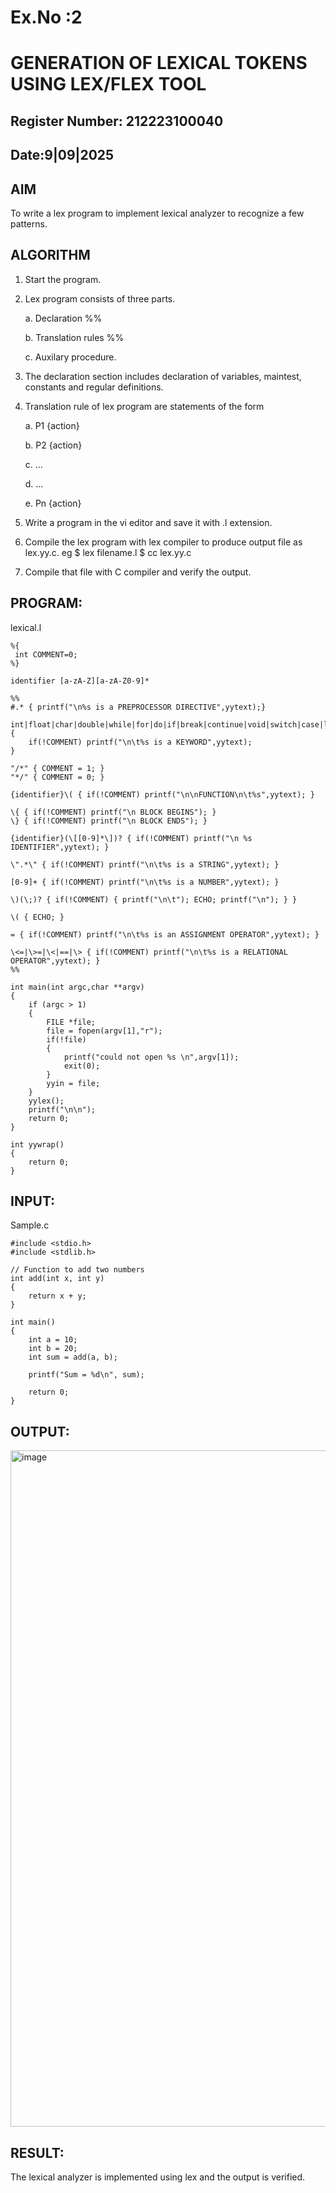 # Ex.No :2
# GENERATION OF LEXICAL TOKENS USING LEX/FLEX TOOL
## Register Number: 212223100040
## Date:9|09|2025
## AIM 
 To write a lex program to implement lexical analyzer to recognize a few patterns.
## ALGORITHM

1.	Start the program.

2.	Lex program consists of three parts.

     a.	Declaration %%

     b.	Translation rules %%

     c.	Auxilary procedure.

3.	The declaration section includes declaration of variables, maintest, constants and regular definitions.
4.	Translation rule of lex program are statements of the form

    a.	P1 {action}

    b.	P2 {action}

    c.	…

    d.	…

    e.	Pn {action}

5.	Write a program in the vi editor and save it with .l extension.

6.	Compile the lex program with lex compiler to produce output file as lex.yy.c. eg $ lex filename.l $ cc lex.yy.c
7.	Compile that file with C compiler and verify the output.

## PROGRAM:
lexical.l
~~~
%{
 int COMMENT=0;
%}

identifier [a-zA-Z][a-zA-Z0-9]*

%%
#.* { printf("\n%s is a PREPROCESSOR DIRECTIVE",yytext);} 

int|float|char|double|while|for|do|if|break|continue|void|switch|case|long|struct|const|typedef|return|else|goto { 
    if(!COMMENT) printf("\n\t%s is a KEYWORD",yytext);
}

"/*" { COMMENT = 1; }
"*/" { COMMENT = 0; }

{identifier}\( { if(!COMMENT) printf("\n\nFUNCTION\n\t%s",yytext); }

\{ { if(!COMMENT) printf("\n BLOCK BEGINS"); }
\} { if(!COMMENT) printf("\n BLOCK ENDS"); }

{identifier}(\[[0-9]*\])? { if(!COMMENT) printf("\n %s IDENTIFIER",yytext); }

\".*\" { if(!COMMENT) printf("\n\t%s is a STRING",yytext); }

[0-9]+ { if(!COMMENT) printf("\n\t%s is a NUMBER",yytext); }

\)(\;)? { if(!COMMENT) { printf("\n\t"); ECHO; printf("\n"); } }

\( { ECHO; }

= { if(!COMMENT) printf("\n\t%s is an ASSIGNMENT OPERATOR",yytext); }

\<=|\>=|\<|==|\> { if(!COMMENT) printf("\n\t%s is a RELATIONAL OPERATOR",yytext); }
%%

int main(int argc,char **argv)
{
    if (argc > 1)
    {
        FILE *file;
        file = fopen(argv[1],"r");
        if(!file)
        {
            printf("could not open %s \n",argv[1]);
            exit(0);
        }
        yyin = file;
    }
    yylex();
    printf("\n\n");
    return 0;
}

int yywrap()
{
    return 0;
}
~~~

## INPUT:
Sample.c
```
#include <stdio.h>
#include <stdlib.h>

// Function to add two numbers
int add(int x, int y)
{
    return x + y;
}

int main()
{
    int a = 10;
    int b = 20;
    int sum = add(a, b);

    printf("Sum = %d\n", sum);

    return 0;
}
```
## OUTPUT:
<img width="846" height="1082" alt="image" src="https://github.com/user-attachments/assets/a151b9e9-f806-4aa8-9f94-da58e06a88f1" />

## RESULT:
 The lexical analyzer is implemented using lex and the output is verified.

